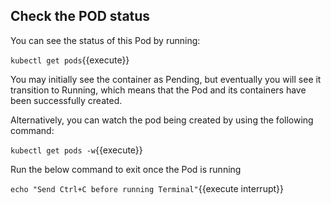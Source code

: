 ## Check the POD status
You can see the status of this Pod by running:

`kubectl get pods`{{execute}}

You may initially see the container as Pending, but eventually you will see it transition to Running, which means that the Pod and its containers have been successfully created.

Alternatively, you can watch the pod being created by using the following command:

`kubectl get pods -w`{{execute}}

Run the below command to exit once the Pod is running

`echo "Send Ctrl+C before running Terminal"`{{execute interrupt}}
